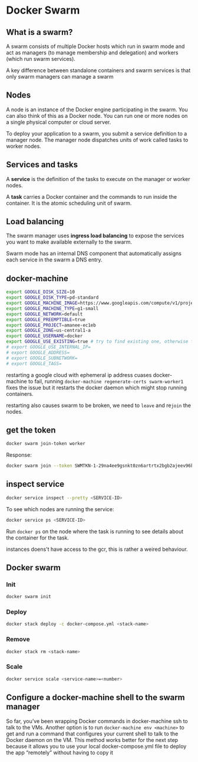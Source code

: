 # Docker Swarm

## What is a swarm?
A swarm consists of multiple Docker hosts which run in swarm mode and act as managers (to manage membership and delegation) and workers (which run swarm services).

A key difference between standalone containers and swarm services is that only swarm managers can manage a swarm

## Nodes
A node is an instance of the Docker engine participating in the swarm. You can also think of this as a Docker node. You can run one or more nodes on a single physical computer or cloud server.

To deploy your application to a swarm, you submit a service definition to a manager node. The manager node dispatches units of work called tasks to worker nodes.

## Services and tasks
A **service** is the definition of the tasks to execute on the manager or worker nodes.

A **task** carries a Docker container and the commands to run inside the container. It is the atomic scheduling unit of swarm.

## Load balancing
The swarm manager uses **ingress load balancing** to expose the services you want to make available externally to the swarm.

Swarm mode has an internal DNS component that automatically assigns each service in the swarm a DNS entry.


## docker-machine
```bash
export GOOGLE_DISK_SIZE=10
export GOOGLE_DISK_TYPE=pd-standard
export GOOGLE_MACHINE_IMAGE=https://www.googleapis.com/compute/v1/projects/ubuntu-os-cloud/global/images/ubuntu-1804-bionic-v20190320
export GOOGLE_MACHINE_TYPE=g1-small
export GOOGLE_NETWORK=default
export GOOGLE_PREEMPTIBLE=true
export GOOGLE_PROJECT=amanee-ec1eb
export GOOGLE_ZONE=us-central1-a
export GOOGLE_USERNAME=docker
export GOOGLE_USE_EXISTING=true # try to find existing one, otherwise fail
# export GOOGLE_USE_INTERNAL_IP=
# export GOOGLE_ADDRESS=
# export GOOGLE_SUBNETWORK=
# export GOOGLE_TAGS=
```

restarting a google cloud with ephemeral ip address cuases docker-machine to fail, running `docker-machine regenerate-certs swarm-worker1` fixes the issue but it restarts the docker daemon which might stop running containers.

restarting also causes swarm to be broken, we need to `leave` and re`join` the nodes.

## get the token
```bash
docker swarm join-token worker
```
Response:
```bash
docker swarm join --token SWMTKN-1-29na4ee9gsnkt0zn6artrtx2bgb2ajeev96k1bhxdxo7xl5gpi-8o8uf1thlf5c31qrrosuppn7d 10.128.0.8:2377
```

## inspect service
```bash
docker service inspect --pretty <SERVICE-ID>
```
To see which nodes are running the service:
```bash
docker service ps <SERVICE-ID>
```

Run `docker ps` on the node where the task is running to see details about the container for the task.

instances doens't have access to the gcr, this is rather a weired behaviour.


## Docker swarm

### Init
```bash
docker swarm init
```
### Deploy
```bash
docker stack deploy -c docker-compose.yml <stack-name>
```
### Remove
```bash
docker stack rm <stack-name>
```
### Scale
```bash
docker service scale <service-name>=<number>
```
## Configure a docker-machine shell to the swarm manager
So far, you’ve been wrapping Docker commands in docker-machine ssh to talk to the VMs. Another option is to run `docker-machine env <machine>` to get and run a command that configures your current shell to talk to the Docker daemon on the VM. This method works better for the next step because it allows you to use your local docker-compose.yml file to deploy the app “remotely” without having to copy it
